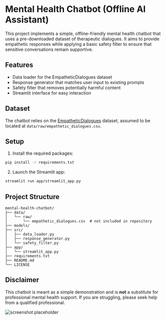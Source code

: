 # Mental Health Chatbot (Offline AI Assistant)

This project implements a simple, offline-friendly mental health chatbot that uses a pre-downloaded dataset of therapeutic dialogues. It aims to provide empathetic responses while applying a basic safety filter to ensure that sensitive conversations remain supportive.

## Features
- Data loader for the EmpatheticDialogues dataset
- Response generator that matches user input to existing prompts
- Safety filter that removes potentially harmful content
- Streamlit interface for easy interaction

## Dataset
The chatbot relies on the [EmpatheticDialogues](https://github.com/facebookresearch/EmpatheticDialogues) dataset, assumed to be located at `data/raw/empathetic_dialogues.csv`.

## Setup
1. Install the required packages:

```bash
pip install -r requirements.txt
```

2. Launch the Streamlit app:

```bash
streamlit run app/streamlit_app.py
```

## Project Structure
```
mental-health-chatbot/
├── data/
│   └── raw/
│       └── empathetic_dialogues.csv  # not included in repository
├── models/
├── src/
│   ├── data_loader.py
│   ├── response_generator.py
│   └── safety_filter.py
├── app/
│   └── streamlit_app.py
├── requirements.txt
├── README.md
└── LICENSE
```

## Disclaimer
This chatbot is meant as a simple demonstration and is **not** a substitute for professional mental health support. If you are struggling, please seek help from a qualified professional.

![screenshot placeholder](docs/screenshot.png)
